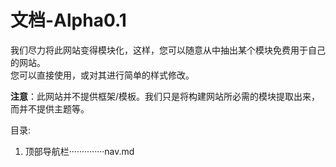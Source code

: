 # 文档-Alpha0.1

我们尽力将此网站变得模块化，这样，您可以随意从中抽出某个模块免费用于自己的网站。    
您可以直接使用，或对其进行简单的样式修改。

**注意**：此网站并不提供框架/模板。我们只是将构建网站所必需的模块提取出来，而并不提供主题等。  

目录:

1. 顶部导航栏··············nav.md